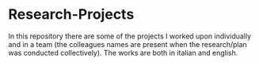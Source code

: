# Research-Projects
In this repository there are some of the projects I worked upon individually and in a team (the colleagues names are present when the research/plan was conducted collectively).
The works are both in italian and english.
